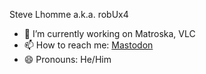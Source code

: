 Steve Lhomme a.k.a. robUx4

- 🔭 I’m currently working on Matroska, VLC
- 📫 How to reach me: <a rel="me" href="https://rivals.space/@robUx4">Mastodon</a>
- 😄 Pronouns: He/Him
